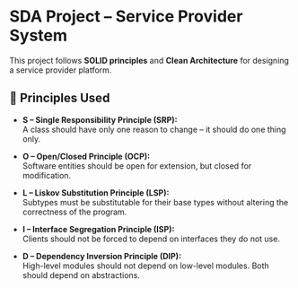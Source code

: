 # SDA Project – Service Provider System

This project follows **SOLID principles** and **Clean Architecture** for designing a service provider platform.


## 🔧 Principles Used

- **S – Single Responsibility Principle (SRP):**  
  A class should have only one reason to change – it should do one thing only.

- **O – Open/Closed Principle (OCP):**  
  Software entities should be open for extension, but closed for modification.

- **L – Liskov Substitution Principle (LSP):**  
  Subtypes must be substitutable for their base types without altering the correctness of the program.

- **I – Interface Segregation Principle (ISP):**  
  Clients should not be forced to depend on interfaces they do not use.

- **D – Dependency Inversion Principle (DIP):**  
  High-level modules should not depend on low-level modules. Both should depend on abstractions.
